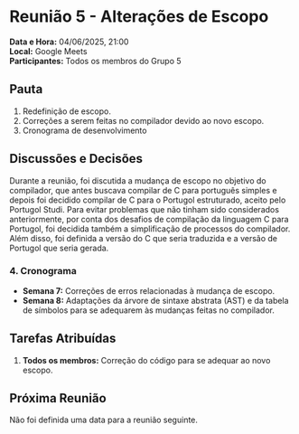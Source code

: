 # Reunião 5 - Alterações de Escopo
**Data e Hora:** 04/06/2025, 21:00   
**Local:** Google Meets   
**Participantes:** Todos os membros do Grupo 5

## Pauta

1. Redefinição de escopo.
2. Correções a serem feitas no compilador devido ao novo escopo.
3. Cronograma de desenvolvimento

## Discussões e Decisões

Durante a reunião, foi discutida a mudança de escopo no objetivo do compilador, que antes buscava compilar de C para português simples e depois foi decidido compilar de C para o Portugol estruturado, aceito pelo Portugol Studi. Para evitar problemas que não tinham sido considerados anteriormente, por conta dos desafios de compilação da linguagem C para Portugol, foi decidida também a simplificação de processos do compilador. Além disso, foi definida a versão do C que seria traduzida e a versão de Portugol que seria gerada.

### 4. Cronograma

- **Semana 7:**
Correções de erros relacionadas à mudança de escopo.
- **Semana 8:**
Adaptações da árvore de sintaxe abstrata (AST) e da tabela de símbolos para se adequarem às mudanças feitas no compilador.

## Tarefas Atribuídas

1. **Todos os membros:** Correção do código para se adequar ao novo escopo.


## Próxima Reunião 

Não foi definida uma data para a reunião seguinte.